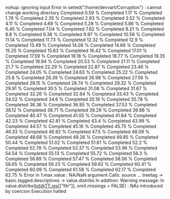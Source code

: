 nohup: ignoring input
Error in setwd("/home/devvart/Corruption") : 
  cannot change working directory
Completed 0.59 %
Completed 1.17 %
Completed 1.76 %
Completed 2.35 %
Completed 2.93 %
Completed 3.52 %
Completed 4.11 %
Completed 4.69 %
Completed 5.28 %
Completed 5.86 %
Completed 6.45 %
Completed 7.04 %
Completed 7.62 %
Completed 8.21 %
Completed 8.8 %
Completed 9.38 %
Completed 9.97 %
Completed 10.56 %
Completed 11.14 %
Completed 11.73 %
Completed 12.32 %
Completed 12.9 %
Completed 13.49 %
Completed 14.08 %
Completed 14.66 %
Completed 15.25 %
Completed 15.83 %
Completed 16.42 %
Completed 17.01 %
Completed 17.59 %
Completed 18.18 %
Completed 18.77 %
Completed 19.35 %
Completed 19.94 %
Completed 20.53 %
Completed 21.11 %
Completed 21.7 %
Completed 22.29 %
Completed 22.87 %
Completed 23.46 %
Completed 24.05 %
Completed 24.63 %
Completed 25.22 %
Completed 25.8 %
Completed 26.39 %
Completed 26.98 %
Completed 27.56 %
Completed 28.15 %
Completed 28.74 %
Completed 29.32 %
Completed 29.91 %
Completed 30.5 %
Completed 31.08 %
Completed 31.67 %
Completed 32.26 %
Completed 32.84 %
Completed 33.43 %
Completed 34.02 %
Completed 34.6 %
Completed 35.19 %
Completed 35.78 %
Completed 36.36 %
Completed 36.95 %
Completed 37.53 %
Completed 38.12 %
Completed 38.71 %
Completed 39.29 %
Completed 39.88 %
Completed 40.47 %
Completed 41.05 %
Completed 41.64 %
Completed 42.23 %
Completed 42.81 %
Completed 43.4 %
Completed 43.99 %
Completed 44.57 %
Completed 45.16 %
Completed 45.75 %
Completed 46.33 %
Completed 46.92 %
Completed 47.5 %
Completed 48.09 %
Completed 48.68 %
Completed 49.26 %
Completed 49.85 %
Completed 50.44 %
Completed 51.02 %
Completed 51.61 %
Completed 52.2 %
Completed 52.78 %
Completed 53.37 %
Completed 53.96 %
Completed 54.54 %
Completed 55.13 %
Completed 55.72 %
Completed 56.3 %
Completed 56.89 %
Completed 57.47 %
Completed 58.06 %
Completed 58.65 %
Completed 59.23 %
Completed 59.82 %
Completed 60.41 %
Completed 60.99 %
Completed 61.58 %
Completed 62.17 %
Completed 62.75 %
Error in 1:max.value : NA/NaN argument
Calls: source ... treetag -> basic.tagged.descriptives -> value.distribs
In addition: Warning message:
In value.distribs(txt@TT.res[["lttr"]], omit.missings = FALSE) :
  NAs introduced by coercion
Execution halted

